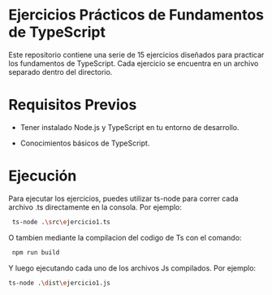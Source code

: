 # Ejercicios Prácticos de Fundamentos de TypeScript

Este repositorio contiene una serie de 15 ejercicios diseñados para practicar los fundamentos de TypeScript. Cada ejercicio se encuentra en un archivo separado dentro del directorio.

# Requisitos Previos
- Tener instalado Node.js y TypeScript en tu entorno de desarrollo.

- Conocimientos básicos de TypeScript.

# Ejecución

Para ejecutar los ejercicios, puedes utilizar ts-node para correr cada archivo .ts directamente en la consola. Por ejemplo:

```bash
 ts-node .\src\ejercicio1.ts
 ```

O tambien mediante la compilacion del codigo de Ts con el comando:

```bash
 npm run build
 ```

 Y luego ejecutando cada uno de los archivos Js compilados. Por ejemplo:

 ```bash
 ts-node .\dist\ejercicio1.js
 ```
